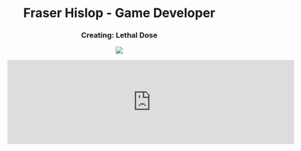 <h1 align="center">Fraser Hislop - Game Developer</h1>

<h3 align="center">Creating: Lethal Dose</h3>
<p align="center">
  <img src="https://shared.fastly.steamstatic.com/store_item_assets/steam/apps/1683450/header.jpg">
</p>

<p align="center">
<iframe src="https://store.steampowered.com/widget/1683450/" frameborder="0" width="646" height="190"></iframe>
</p>
